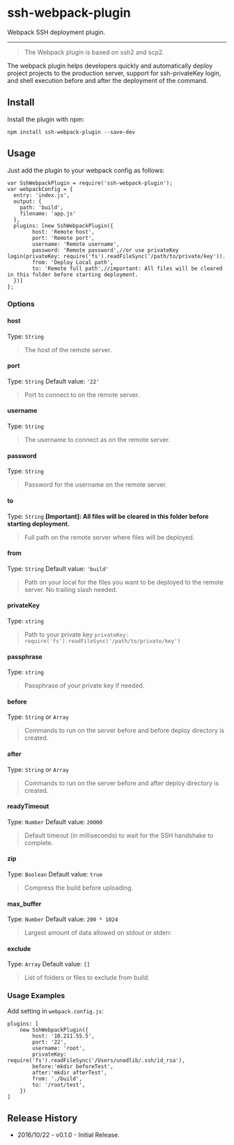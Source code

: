 # ssh-webpack-plugin
Webpack SSH deployment plugin.

-----

>The Webpack plugin is based on ssh2 and scp2.

The webpack plugin helps developers quickly and automatically deploy project projects to the production server, support for ssh-privateKey login, and shell execution before and after the deployment of the command.

## Install

Install the plugin with npm:
```shell
npm install ssh-webpack-plugin --save-dev
```
## Usage
Just add the plugin to your webpack config as follows:
```
var SshWebpackPlugin = require('ssh-webpack-plugin');
var webpackConfig = {
  entry: 'index.js',
  output: {
    path: 'build',
    filename: 'app.js'
  },
  plugins: [new SshWebpackPlugin({
        host: 'Remote host',
        port: 'Remote port',
        username: 'Remote username',
        password: 'Remote password',//or use privateKey login(privateKey: require('fs').readFileSync('/path/to/private/key')).
        from: 'Deploy Local path',
        to: 'Remote full path',//important: All files will be cleared in this folder before starting deployment.
  })]
};
```

### Options

#### host
Type: `String`
>The host of the remote server.

#### port
Type: `String`
Default value: `'22'`
>Port to connect to on the remote server.

#### username
Type: `String`
>The username to connect as on the remote server.

#### password
Type: `String`
>Password for the username on the remote server.

#### to
Type: `String`
**__[Important]__: All files will be cleared in this folder before starting deployment.**
>Full path on the remote server where files will be deployed.

#### from
Type: `String`
Default value: `'build'`
>Path on your local for the files you want to be deployed to the remote server. No trailing slash needed.

#### privateKey
Type: `string`
>Path to your private key `privateKey: require('fs').readFileSync('/path/to/private/key')`

#### passphrase
Type: `string`
>Passphrase of your private key if needed.

#### before
Type: `String` or `Array`
>Commands to run on the server before and before deploy directory is created. 

#### after
Type: `String` or `Array`
>Commands to run on the server before and after deploy directory is created. 

#### readyTimeout
Type: `Number`
Default value: `20000`
>Default timeout (in milliseconds) to wait for the SSH handshake to complete.

#### zip
Type: `Boolean`
Default value: `true`
>Compress the build before uploading.

#### max_buffer
Type: `Number`
Default value: `200 * 1024`
>Largest amount of data allowed on stdout or stderr.

#### exclude
Type: `Array`
Default value: `[]`
>List of folders or files to exclude from build.

### Usage Examples
Add setting in `webpack.config.js`:
```
plugins: [
    new SshWebpackPlugin({
        host: '10.211.55.5',
        port: '22',
        username: 'root',
        privateKey: require('fs').readFileSync('/Users/unadlib/.ssh/id_rsa'),
        before:'mkdir beforeTest',
        after:'mkdir afterTest',
        from: './build',
        to: '/root/test',
    })
]
```
## Release History
* 2016/10/22 - v0.1.0 - Initial Release.
